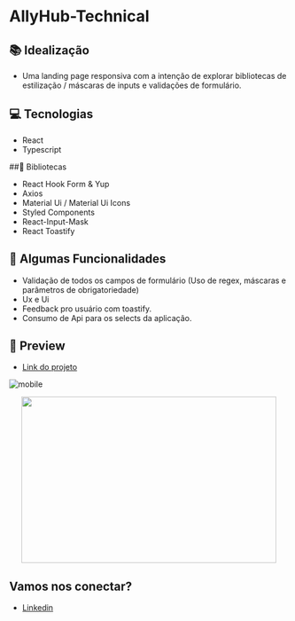 # AllyHub-Technical

## 📚 Idealização 
- Uma landing page responsiva com a intenção de explorar bibliotecas de estilização / máscaras de inputs e validações de formulário.

## 💻 Tecnologias
- React
- Typescript

##🔮 Bibliotecas

- React Hook Form & Yup
- Axios
- Material Ui / Material Ui Icons
- Styled Components
- React-Input-Mask
- React Toastify
 
## 🔆 Algumas Funcionalidades
- Validação de todos os campos de formulário (Uso de regex, máscaras e parâmetros de obrigatoriedade)
- Ux e Ui
- Feedback pro usuário com toastify.
- Consumo de Api para os selects da aplicação.

## 📱 Preview 

- <a href="https://react-entrega-kenzie-hub-gabriel-malafaia.vercel.app/">Link do projeto</a>

![mobile](https://user-images.githubusercontent.com/106371099/198822259-d6acc515-1952-443b-ae1f-daabff500ce3.png)
<p align="center">
  <img width="460" height="300" src="https://i.imgur.com/eSFCARE.png">
</p>

## Vamos nos conectar?
- [Linkedin](https://www.linkedin.com/in/gabrielmalafaia/)
